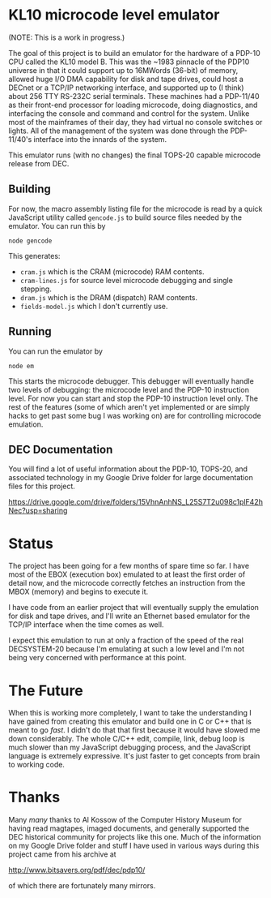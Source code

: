 # KL10 microcode level emulator

(NOTE: This is a work in progress.)

The goal of this project is to build an emulator for the hardware of a
PDP-10 CPU called the KL10 model B. This was the ~1983 pinnacle of the
PDP10 universe in that it could support up to 16MWords (36-bit) of
memory, allowed huge I/O DMA capability for disk and tape drives,
could host a DECnet or a TCP/IP networking interface, and supported up
to (I think) about 256 TTY RS-232C serial terminals. These machines
had a PDP-11/40 as their front-end processor for loading microcode,
doing diagnostics, and interfacing the console and command and control
for the system. Unlike most of the mainframes of their day, they had
virtual no console switches or lights. All of the management of the
system was done through the PDP-11/40's interface into the innards of
the system.

This emulator runs (with no changes) the final TOPS-20 capable
microcode release from DEC.

## Building

For now, the macro assembly listing file for the microcode is read by
a quick JavaScript utility called `gencode.js` to build source files
needed by the emulator. You can run this by

```
node gencode
```

This generates:

* `cram.js` which is the CRAM (microcode) RAM contents.
* `cram-lines.js` for source level microcode debugging and single
  stepping.
* `dram.js` which is the DRAM (dispatch) RAM contents.
* `fields-model.js` which I don't currently use.

## Running
You can run the emulator by

```
node em
```

This starts the microcode debugger. This debugger will eventually
handle two levels of debugging: the microcode level and the PDP-10
instruction level. For now you can start and stop the PDP-10
instruction level only. The rest of the features (some of which aren't
yet implemented or are simply hacks to get past some bug I was working
on) are for controlling microcode emulation.


## DEC Documentation
You will find a lot of useful information about the PDP-10, TOPS-20,
and associated technology in my Google Drive folder for large
documentation files for this project.

https://drive.google.com/drive/folders/15VhnAnhNS_L25S7T2u098c1plF42hNec?usp=sharing


# Status
The project has been going for a few months of spare time so far. I
have most of the EBOX (execution box) emulated to at least the first
order of detail now, and the microcode correctly fetches an
instruction from the MBOX (memory) and begins to execute it.

I have code from an earlier project that will eventually supply the
emulation for disk and tape drives, and I'll write an Ethernet based
emulator for the TCP/IP interface when the time comes as well.

I expect this emulation to run at only a fraction of the speed of the
real DECSYSTEM-20 because I'm emulating at such a low level and I'm
not being very concerned with performance at this point.

# The Future
When this is working more completely, I want to take the understanding
I have gained from creating this emulator and build one in C or C++
that is meant to go _fast_. I didn't do that that first because it
would have slowed me down considerably. The whole C/C++ edit, compile,
link, debug loop is much slower than my JavaScript debugging process,
and the JavaScript language is extremely expressive. It's just faster
to get concepts from brain to working code.


# Thanks
Many _many_ thanks to Al Kossow of the Computer History Museum for
having read magtapes, imaged documents, and generally supported the
DEC historical community for projects like this one. Much of the
information on my Google Drive folder and stuff I have used in various
ways during this project came from his archive at 

http://www.bitsavers.org/pdf/dec/pdp10/

of which there are fortunately many mirrors.
